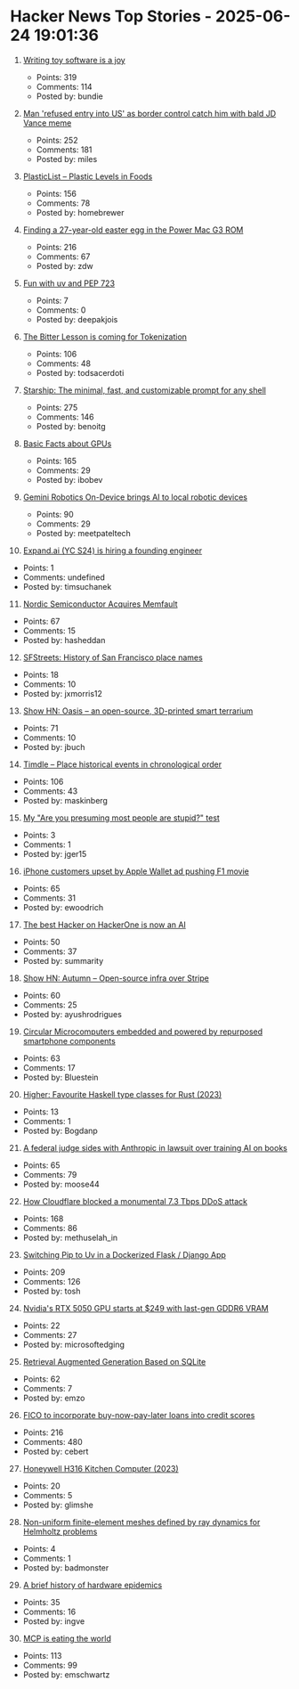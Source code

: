 # Hacker News Top Stories - 2025-06-24 19:01:36

1. [Writing toy software is a joy](https://blog.jsbarretto.com/post/software-is-joy)
   - Points: 319
   - Comments: 114
   - Posted by: bundie

2. [Man 'refused entry into US' as border control catch him with bald JD Vance meme](https://www.dublinlive.ie/news/world-news/man-refused-entry-us-border-31925059)
   - Points: 252
   - Comments: 181
   - Posted by: miles

3. [PlasticList – Plastic Levels in Foods](https://www.plasticlist.org/)
   - Points: 156
   - Comments: 78
   - Posted by: homebrewer

4. [Finding a 27-year-old easter egg in the Power Mac G3 ROM](https://www.downtowndougbrown.com/2025/06/finding-a-27-year-old-easter-egg-in-the-power-mac-g3-rom/)
   - Points: 216
   - Comments: 67
   - Posted by: zdw

5. [Fun with uv and PEP 723](https://www.cottongeeks.com/articles/2025-06-24-fun-with-uv-and-pep-723)
   - Points: 7
   - Comments: 0
   - Posted by: deepakjois

6. [The Bitter Lesson is coming for Tokenization](https://lucalp.dev/bitter-lesson-tokenization-and-blt/)
   - Points: 106
   - Comments: 48
   - Posted by: todsacerdoti

7. [Starship: The minimal, fast, and customizable prompt for any shell](https://starship.rs/)
   - Points: 275
   - Comments: 146
   - Posted by: benoitg

8. [Basic Facts about GPUs](https://damek.github.io/random/basic-facts-about-gpus/)
   - Points: 165
   - Comments: 29
   - Posted by: ibobev

9. [Gemini Robotics On-Device brings AI to local robotic devices](https://deepmind.google/discover/blog/gemini-robotics-on-device-brings-ai-to-local-robotic-devices/)
   - Points: 90
   - Comments: 29
   - Posted by: meetpateltech

10. [Expand.ai (YC S24) is hiring a founding engineer](undefined)
   - Points: 1
   - Comments: undefined
   - Posted by: timsuchanek

11. [Nordic Semiconductor Acquires Memfault](https://www.nordicsemi.com/Nordic-news/2025/06/Nordic-Semiconductor-acquires-Memfault)
   - Points: 67
   - Comments: 15
   - Posted by: hasheddan

12. [SFStreets: History of San Francisco place names](http://sfstreets.noahveltman.com/)
   - Points: 18
   - Comments: 10
   - Posted by: jxmorris12

13. [Show HN: Oasis – an open-source, 3D-printed smart terrarium](https://github.com/justbuchanan/oasis)
   - Points: 71
   - Comments: 10
   - Posted by: jbuch

14. [Timdle – Place historical events in chronological order](https://www.timdle.com/)
   - Points: 106
   - Comments: 43
   - Posted by: maskinberg

15. [My "Are you presuming most people are stupid?" test](https://andymasley.substack.com/p/my-are-you-presuming-most-people)
   - Points: 3
   - Comments: 1
   - Posted by: jger15

16. [iPhone customers upset by Apple Wallet ad pushing F1 movie](https://techcrunch.com/2025/06/24/iphone-customers-upset-by-apple-wallet-ad-pushing-f1-movie/)
   - Points: 65
   - Comments: 31
   - Posted by: ewoodrich

17. [The best Hacker on HackerOne is now an AI](https://xbow.com/blog/top-1-how-xbow-did-it/)
   - Points: 50
   - Comments: 37
   - Posted by: summarity

18. [Show HN: Autumn – Open-source infra over Stripe](https://github.com/useautumn/autumn)
   - Points: 60
   - Comments: 25
   - Posted by: ayushrodrigues

19. [Circular Microcomputers embedded and powered by repurposed smartphone components](https://citronics.eu/)
   - Points: 63
   - Comments: 17
   - Posted by: Bluestein

20. [Higher: Favourite Haskell type classes for Rust (2023)](https://github.com/bodil/higher)
   - Points: 13
   - Comments: 1
   - Posted by: Bogdanp

21. [A federal judge sides with Anthropic in lawsuit over training AI on books](https://techcrunch.com/2025/06/24/a-federal-judge-sides-with-anthropic-in-lawsuit-over-training-ai-on-books-without-authors-permission/)
   - Points: 65
   - Comments: 79
   - Posted by: moose44

22. [How Cloudflare blocked a monumental 7.3 Tbps DDoS attack](https://blog.cloudflare.com/defending-the-internet-how-cloudflare-blocked-a-monumental-7-3-tbps-ddos/)
   - Points: 168
   - Comments: 86
   - Posted by: methuselah_in

23. [Switching Pip to Uv in a Dockerized Flask / Django App](https://nickjanetakis.com/blog/switching-pip-to-uv-in-a-dockerized-flask-or-django-app)
   - Points: 209
   - Comments: 126
   - Posted by: tosh

24. [Nvidia's RTX 5050 GPU starts at $249 with last-gen GDDR6 VRAM](https://www.theverge.com/news/692045/nvidia-geforce-rtx-5050-desktop-laptop-gpu-gddr6-gddr7)
   - Points: 22
   - Comments: 27
   - Posted by: microsoftedging

25. [Retrieval Augmented Generation Based on SQLite](https://github.com/ggozad/haiku.rag)
   - Points: 62
   - Comments: 7
   - Posted by: emzo

26. [FICO to incorporate buy-now-pay-later loans into credit scores](https://www.axios.com/2025/06/23/fico-credit-scores-bnpl-buy-now-pay-later)
   - Points: 216
   - Comments: 480
   - Posted by: cebert

27. [Honeywell H316 Kitchen Computer (2023)](https://kbd.news/Honeywell-H316-kitchen-computer-1940.html)
   - Points: 20
   - Comments: 5
   - Posted by: glimshe

28. [Non-uniform finite-element meshes defined by ray dynamics for Helmholtz problems](https://arxiv.org/abs/2506.15630)
   - Points: 4
   - Comments: 1
   - Posted by: badmonster

29. [A brief history of hardware epidemics](https://eclecticlight.co/2025/06/21/a-brief-history-of-hardware-epidemics/)
   - Points: 35
   - Comments: 16
   - Posted by: ingve

30. [MCP is eating the world](https://www.stainless.com/blog/mcp-is-eating-the-world--and-its-here-to-stay)
   - Points: 113
   - Comments: 99
   - Posted by: emschwartz

